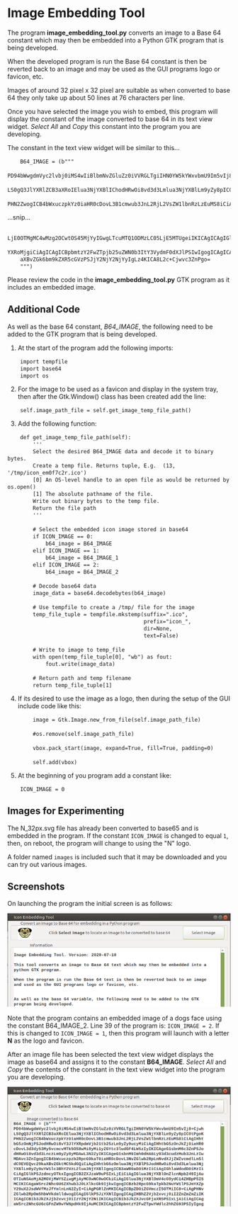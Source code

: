 # Image Embedding Tool

The program **image_embedding_tool.py** converts an image to a Base 64 constant which 
may then be embedded into a Python GTK program that is being developed.

When the developed program is run the Base 64 constant is then be reverted back to 
an image and may be used as the GUI programs logo or favicon, etc. 

Images of around 32 pixel x 32 pixel are suitable as when converted to base 64 they 
only take up about 50 lines at 76 characters per line.

Once you have selected the image you wish to embed, this program will display
the constant of the image converted to base 64 in its text view widget. 
*Select All* and *Copy* this constant into the program you are developing.

The constant in the text view widget will be similar to this...
```
    B64_IMAGE = (b"""
    PD94bWwgdmVyc2lvbj0iMS4wIiBlbmNvZGluZz0iVVRGLTgiIHN0YW5kYWxvbmU9Im5vIj8+Cjwh
    LS0gQ3JlYXRlZCB3aXRoIElua3NjYXBlIChodHRwOi8vd3d3Lmlua3NjYXBlLm9yZy8pIC0tPgoK
    PHN2ZwogICB4bWxuczpkYz0iaHR0cDovL3B1cmwub3JnL2RjL2VsZW1lbnRzLzEuMS8iCiAgIHht
```
...snip...
``` 
    LjE0OTMgMC4wMzg2OCwtOS45MjYyIGwgLTcuMTQ1ODMzLC05LjE5MTUgeiIKICAgICAgIGlkPSJw
    YXRoMjgiCiAgICAgICBpbmtzY2FwZTpjb25uZWN0b3ItY3VydmF0dXJlPSIwIgogICAgICAgc29k
    aXBvZGk6bm9kZXR5cGVzPSJjY2NjY2NjYyIgLz4KICA8L2c+Cjwvc3ZnPgo=
    """)
```

Please review the code in the **image_embedding_tool.py** GTK program as it includes an
embedded image.

## Additional Code

As well as the base 64 constant, *B64_IMAGE*, the following need to be added to the GTK 
program that is being developed.

1.  At the start of the program add the following imports:
```
    import tempfile
    import base64
    import os
```

2.  For the image to be used as a favicon and display in the system tray, then
    after the Gtk.Window() class has been created add the line:
```       
    self.image_path_file = self.get_image_temp_file_path()
```

3. Add the following function:
```
    def get_image_temp_file_path(self):
        '''
        Select the desired B64_IMAGE data and decode it to binary bytes.
        Create a temp file. Returns tuple, E.g.  (13, '/tmp/icon_em0f7c2r.ico')
        [0] An OS-level handle to an open file as would be returned by os.open() 
        [1] The absolute pathname of the file.
        Write out binary bytes to the temp file.
        Return the file path
        '''
        
        # Select the embedded icon image stored in base64
        if ICON_IMAGE == 0:
            b64_image = B64_IMAGE
        elif ICON_IMAGE == 1:
            b64_image = B64_IMAGE_1
        elif ICON_IMAGE == 2:
            b64_image = B64_IMAGE_2

        # Decode base64 data
        image_data = base64.decodebytes(b64_image)
                
        # Use tempfile to create a /tmp/ file for the image
        temp_file_tuple = tempfile.mkstemp(suffix=".ico", 
                                           prefix="icon_", 
                                           dir=None, 
                                           text=False)

        # Write to image to temp_file
        with open(temp_file_tuple[0], "wb") as fout:
            fout.write(image_data)

        # Return path and temp filename
        return temp_file_tuple[1]    
```

4.  If its desired to use the image as a logo, then during the setup of the
    GUI include code like this:
```
        image = Gtk.Image.new_from_file(self.image_path_file)

        #os.remove(self.image_path_file)

        vbox.pack_start(image, expand=True, fill=True, padding=0)

        self.add(vbox)            
```

5. At the beginning of you program add a constant like:
```
    ICON_IMAGE = 0 
```

## Images for Experimenting

The N_32px.svg file has already been converted to base65 and is embedded in the program. If the constant `ICON_IMAGE` is
changed to equal `1`, then, on reboot, the program will change to using the "N" logo.

A folder named `images` is included such that it may be downloaded and you can try out various images.

## Screenshots

On launching the program the initial screen is as follows:

<img src="https://github.com/irsbugs/image-embedding-tool/blob/master/initial_screen.png">

Note that the program contains an embedded image of a dogs face using the constant B64_IMAGE_2.
Line 39 of the program is: `ICON_IMAGE = 2`. If this is changed to `ICON_IMAGE = 1`, then 
this program will launch with a letter **N** as the logo and favicon.

After an image file has been selected the text view widget displays the image as base64 and assigns
it to the constant **B64_IMAGE**. *Select All* and *Copy* the contents of the constant in the text 
view widget into the program you are developing.

<img src="https://github.com/irsbugs/image-embedding-tool/blob/master/after_selecting_image.png">
